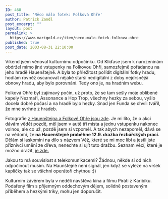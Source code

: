 ```yaml
---
ID: 468
post_title: 'Něco málo fotek: Folková Ohře'
author: Patrick Zandl
post_excerpt: ""
layout: post
permalink: >
  https://www.marigold.cz/item/neco-malo-fotek-folkova-ohre
published: true
post_date: 2003-08-31 22:10:00
---
```

<P>Víkend jsem věnoval kulturnímu odpočinku. Od Kliďase jsem k narozeninám obdržel mimo jiné vstupenky na Folkovou Ohři, samozřejmě pořádanou na jeho hradě Hauenštejně. A byla to příležitost pořídit digitální fotky hradu, hodlám rovněž oscanovat nějaké starší nedigitální z doby nejdrsnější obnovy hradu, aby bylo porovnání. Tedy ono je, na hradním webu. </P>
<P>Folková Ohře byl zajímavý počin, už proto, že se tam sešly moje oblíbené kapely Nezmaři, Assonance a Hop Trop, všechny hezky za sebou, vyšlo docela dobré počasí a na hradě bylo hezky. Snad jen Funda se chvíli tvářil, že mne svrhne z hradeb. </P>
<P>Fotografie <A href="http://tangero.me.cz/hauenstejn/folkovaohre/" target=_blank>z Hauenštejna a Folkové Ohře jsou zde</A>. Je mi líto, že o akci dávám vědět pozdě, měl jsem v autě tři místa a jednu vstupenku nakonec volnou, ale co už, pozdě jsem si vzpoměl. A tak abych nezapoměl, dává se na vědomí, že<STRONG> na Hauenštejně proběhne 12.9. dražba řezbářských prací.</STRONG> Dělám si laskomini na dílo s názvem Věž, které se mi moc líbí a jestli jste příznivci umění ze dřeva, nenechte si ujít tuto dražbu. Seznam věcí, které je možno dražit, <A href="http://www.sweb.cz/hornihrad/" target=_blank>je zde.</A> </P>
<P>Jakou to má souvislost s telekomunikacemi? Žádnou, někde si od nich odpočinout musím. Na Haunštejně není signál, jen když se vyleze na vršek kapličky tak se všichni operátoři chytnou :))</P>
<P>Kulturním závěrem byla v neděli návštěva kina a filmu Piráti z Karibiku. Podařený film s příjemným oddechovým dějem, solidně postaveným příběhem a hezkými triky, mohu jen doporučit. </P>